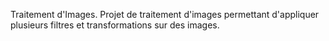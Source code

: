 Traitement d'Images.
Projet de traitement d'images permettant d'appliquer plusieurs filtres et transformations sur des images.

